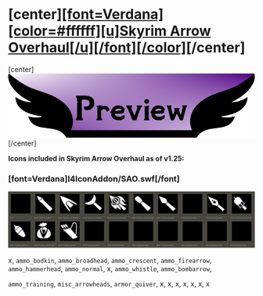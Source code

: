 # \[center\][\[font=Verdana\]\[color=#ffffff\]\[u\]**Skyrim Arrow Overhaul**\[/u\]\[/font\]\[/color\]](https://www.nexusmods.com/skyrimspecialedition/mods/82477)\[/center\]

\[center\]![Preview](https://raw.githubusercontent.com/GroundAura/The-Handy-Icon-Collection-Collective/main/docs/images/banners/Preview.png)\[/center\]

**Icons included in Skyrim Arrow Overhaul as of v1.25:**

### \[font=Verdana\]**I4IconAddon/SAO.swf**\[/font\]

![icon preview](https://raw.githubusercontent.com/GroundAura/The-Handy-Icon-Collection-Collective/main/docs/images/screenshots/Skyrim%20Arrow%20Overhaul/SAO%20v1.25%20(I4IconAddon%5ESAO.swf).png)

x, `ammo_bodkin`, `ammo_broadhead`, `ammo_crescent`, `ammo_firearrow`, `ammo_hammerhead`, `ammo_normal`, x, `ammo_whistle`, `ammo_bombarrow`,

`ammo_training`, `misc_arrowheads`, `armor_quiver`, x, x, x, x, x, x, x
